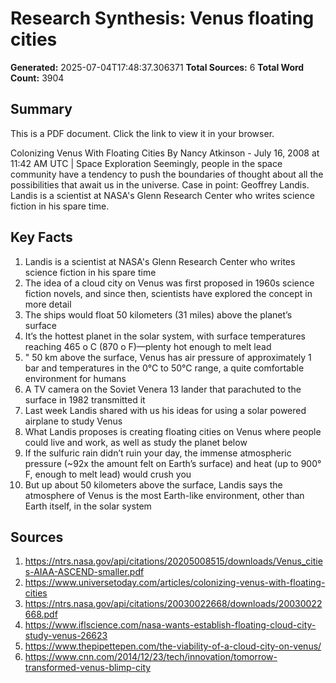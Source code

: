 # Research Synthesis: Venus floating cities

**Generated:** 2025-07-04T17:48:37.306371
**Total Sources:** 6
**Total Word Count:** 3904

## Summary

This is a PDF document.  Click the link to view it in your browser. 

Colonizing Venus With Floating Cities By Nancy Atkinson - July 16, 2008 at 11:42 AM UTC | Space Exploration Seemingly, people in the space community have a tendency to push the boundaries of thought about all the possibilities that await us in the universe.  Case in point: Geoffrey Landis.  Landis is a scientist at NASA's Glenn Research Center who writes science fiction in his spare time.

## Key Facts

1. Landis is a scientist at NASA's Glenn Research Center who writes science fiction in his spare time
2. The idea of a cloud city on Venus was first proposed in 1960s science fiction novels, and since then, scientists have explored the concept in more detail
3. The ships would float 50 kilometers (31 miles) above the planet’s surface
4. It’s the hottest planet in the solar system, with surface temperatures reaching 465 o C (870 o F)—plenty hot enough to melt lead
5. " 50 km above the surface, Venus has air pressure of approximately 1 bar and temperatures in the 0°C to 50°C range, a quite comfortable environment for humans
6. A TV camera on the Soviet Venera 13 lander that parachuted to the surface in 1982 transmitted it
7. Last week Landis shared with us his ideas for using a solar powered airplane to study Venus
8. What Landis proposes is creating floating cities on Venus where people could live and work, as well as study the planet below
9. If the sulfuric rain didn’t ruin your day, the immense atmospheric pressure (~92x the amount felt on Earth’s surface) and heat (up to 900° F, enough to melt lead) would crush you
10. But up about 50 kilometers above the surface, Landis says the atmosphere of Venus is the most Earth-like environment, other than Earth itself, in the solar system

## Sources

1. https://ntrs.nasa.gov/api/citations/20205008515/downloads/Venus_cities-AIAA-ASCEND-smaller.pdf
2. https://www.universetoday.com/articles/colonizing-venus-with-floating-cities
3. https://ntrs.nasa.gov/api/citations/20030022668/downloads/20030022668.pdf
4. https://www.iflscience.com/nasa-wants-establish-floating-cloud-city-study-venus-26623
5. https://www.thepipettepen.com/the-viability-of-a-cloud-city-on-venus/
6. https://www.cnn.com/2014/12/23/tech/innovation/tomorrow-transformed-venus-blimp-city
